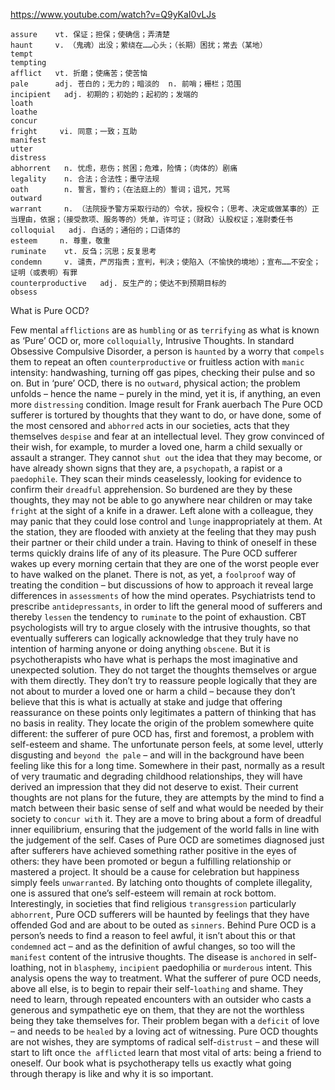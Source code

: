 https://www.youtube.com/watch?v=Q9yKaI0vLJs

```
assure    vt. 保证；担保；使确信；弄清楚  
haunt     v. （鬼魂）出没；萦绕在……心头；（长期）困扰；常去（某地）
tempt  
tempting  
afflict   vt. 折磨；使痛苦；使苦恼  
pale      adj. 苍白的；无力的；暗淡的  n. 前哨；栅栏；范围
incipient   adj. 初期的；初始的；起初的；发端的    
loath  
loathe      
concur  
fright     vi. 同意；一致；互助
manifest  
utter  
distress  
abhorrent   n. 忧虑，悲伤；贫困；危难，险情；（肉体的）剧痛
legality    n. 合法；合法性；墨守法规
oath        n. 誓言，誓约；（在法庭上的）誓词；诅咒，咒骂
outward  
warrant     n. （法院授予警方采取行动的）令状，授权令；（思考、决定或做某事的）正当理由，依据；（接受款项、服务等的）凭单，许可证；（财政）认股权证；准尉委任书
colloquial   adj. 白话的；通俗的；口语体的
esteem     n. 尊重，敬重
ruminate    vt. 反刍；沉思；反复思考
condemn     v. 谴责，严厉指责；宣判，判决；使陷入（不愉快的境地）；宣布……不安全；证明（或表明）有罪    
counterproductive   adj. 反生产的；使达不到预期目标的
obsess 
```


What is Pure OCD?

Few mental `afflictions` are as `humbling` or as `terrifying` as what is known as ‘Pure’ OCD or, more `colloquially`, Intrusive Thoughts. In standard Obsessive Compulsive Disorder, a person is `haunted` by a worry that `compels` them to repeat an often `counterproductive` or fruitless action with `manic` intensity: handwashing, turning off gas pipes, checking their pulse and so on. But in ‘pure’ OCD, there is no `outward`, physical action; the problem unfolds – hence the name – purely in the mind, yet it is, if anything, an even more `distressing` condition. Image result for Frank auerbach The Pure OCD sufferer is tortured by thoughts that they want to do, or have done, some of the most censored and `abhorred` acts in our societies, acts that they themselves `despise` and fear at an intellectual level. They grow convinced of their wish, for example, to murder a loved one, harm a child sexually or assault a stranger. They cannot `shut out` the idea that they may become, or have already shown signs that they are, a `psychopath`, a rapist or a `paedophile`. They scan their minds ceaselessly, looking for evidence to confirm their `dreadful` apprehension. So burdened are they by these thoughts, they may not be able to go anywhere near children or may take `fright` at the sight of a knife in a drawer. Left alone with a colleague, they may panic that they could lose control and `lunge` inappropriately at them. At the station, they are flooded with anxiety at the feeling that they may push their partner or their child under a train. Having to think of oneself in these terms quickly drains life of any of its pleasure. The Pure OCD sufferer wakes up every morning certain that they are one of the worst people ever to have walked on the planet. There is not, as yet, a `foolproof` way of treating the condition – but discussions of how to approach it reveal large differences in `assessments` of how the mind operates. Psychiatrists tend to prescribe `antidepressants`, in order to lift the general mood of sufferers and thereby `lessen` the tendency to `ruminate` to the point of exhaustion. CBT psychologists will try to argue closely with the intrusive thoughts, so that eventually sufferers can logically acknowledge that they truly have no intention of harming anyone or doing anything `obscene`. But it is psychotherapists who have what is perhaps the most imaginative and unexpected solution. They do not target the thoughts themselves or argue with them directly. They don’t try to reassure people logically that they are not about to murder a loved one or harm a child – because they don’t believe that this is what is actually at stake and judge that offering reassurance on these points only legitimates a pattern of thinking that has no basis in reality. They locate the origin of the problem somewhere quite different: the sufferer of pure OCD has, first and foremost, a problem with self-esteem and shame. The unfortunate person feels, at some level, utterly disgusting and `beyond the pale` – and will in the background have been feeling like this for a long time. Somewhere in their past, normally as a result of very traumatic and degrading childhood relationships, they will have derived an impression that they did not deserve to exist. Their current thoughts are not plans for the future, they are attempts by the mind to find a match between their basic sense of self and what would be needed by their society to `concur with` it. They are a move to bring about a form of dreadful inner equilibrium, ensuring that the judgement of the world falls in line with the judgement of the self. Cases of Pure OCD are sometimes diagnosed just after sufferers have achieved something rather positive in the eyes of others: they have been promoted or begun a fulfilling relationship or mastered a project. It should be a cause for celebration but happiness simply feels `unwarranted`. By latching onto thoughts of complete illegality, one is assured that one’s self-esteem will remain at rock bottom. Interestingly, in societies that find religious `transgression` particularly `abhorrent`, Pure OCD sufferers will be haunted by feelings that they have offended God and are about to be outed as `sinners`. Behind Pure OCD is a person’s needs to find a reason to feel awful, it isn’t about this or that `condemned` act – and as the definition of awful changes, so too will the `manifest` content of the intrusive thoughts. The disease is `anchored` in self-loathing, not in `blasphemy`, `incipient` paedophilia or `murderous` intent. This analysis opens the way to treatment. What the sufferer of pure OCD needs, above all else, is to begin to repair their self-`loathing` and shame. They need to learn, through repeated encounters with an outsider who casts a generous and sympathetic eye on them, that they are not the worthless being they take themselves for. Their problem began with a `deficit` of love – and needs to be `healed` by a loving act of witnessing. Pure OCD thoughts are not wishes, they are symptoms of radical self-`distrust` – and these will start to lift once `the afflicted` learn that most vital of arts: being a friend to oneself. Our book what is psychotherapy tells us exactly what going through therapy is like and why it is so important.  